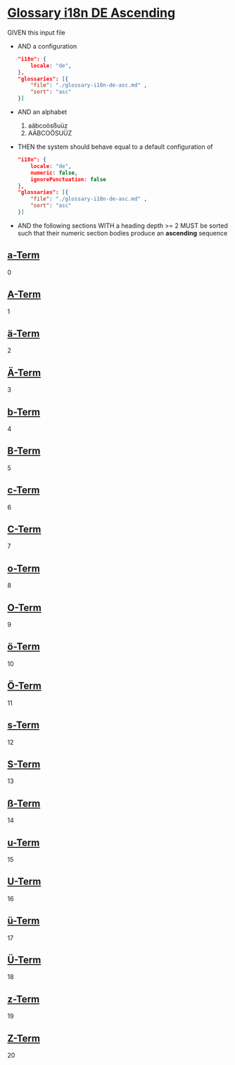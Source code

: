 # [Glossary i18n DE Ascending](#glossary-i18n-de-ascending)

GIVEN this input file

-   AND a configuration

    ```json
    "i18n": {
        locale: "de",
    },
    "glossaries": [{
        "file": "./glossary-i18n-de-asc.md" ,
        "sort": "asc"
    }]
    ```

-   AND an alphabet
    1.  aäbcoösßuüz
    2.  AÄBCOÖSUÜZ

-   THEN the system should behave equal to a default configuration of

    ```json
    "i18n": {
        locale: "de",
        numeric: false,
        ignorePunctuation: false
    },
    "glossaries": [{
        "file": "./glossary-i18n-de-asc.md" ,
        "sort": "asc"
    }]
    ```

-   AND the following sections WITH a heading depth >= 2 MUST be sorted such that their numeric section bodies produce an **ascending** sequence

## [a-Term](#a-term)

0

## [A-Term](#a-term-1)

1

## [ä-Term](#ä-term)

2

## [Ä-Term](#ä-term-1)

3

## [b-Term](#b-term)

4

## [B-Term](#b-term-1)

5

## [c-Term](#c-term)

6

## [C-Term](#c-term-1)

7

## [o-Term](#o-term)

8

## [O-Term](#o-term-1)

9

## [ö-Term](#ö-term)

10

## [Ö-Term](#ö-term-1)

11

## [s-Term](#s-term)

12

## [S-Term](#s-term-1)

13

## [ß-Term](#ß-term)

14

## [u-Term](#u-term)

15

## [U-Term](#u-term-1)

16

## [ü-Term](#ü-term)

17

## [Ü-Term](#ü-term-1)

18

## [z-Term](#z-term)

19

## [Z-Term](#z-term-1)

20
